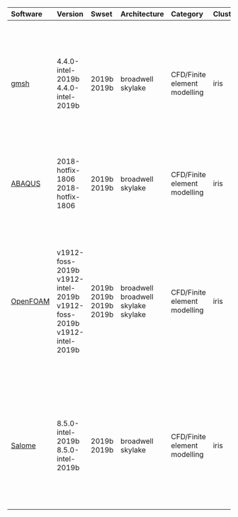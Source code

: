 | Software                                                                  | Version                                                                               | Swset                                   | Architecture                                        | Category                            | Clusters    | Description                                                                                                                                                                                                                                      |
|:--------------------------------------------------------------------------|:--------------------------------------------------------------------------------------|:----------------------------------------|:----------------------------------------------------|:------------------------------------|:------------|:-------------------------------------------------------------------------------------------------------------------------------------------------------------------------------------------------------------------------------------------------|
| <p><a href=http://gmsh.info/>gmsh</a></p>                                 | <p>4.4.0-intel-2019b<br>4.4.0-intel-2019b</p>                                         | <p>2019b<br>2019b</p>                   | <p>broadwell<br>skylake</p>                         | <p>CFD/Finite element modelling</p> | <p>iris</p> | Salome is an open-source software that provides a generic Pre- and Post-Processing platform for numerical simulation. It is based on an open and flexible architecture made of reusable components.                                              |
| <p><a href=http://www.simulia.com/products/abaqus_fea.html>ABAQUS</a></p> | <p>2018-hotfix-1806<br>2018-hotfix-1806</p>                                           | <p>2019b<br>2019b</p>                   | <p>broadwell<br>skylake</p>                         | <p>CFD/Finite element modelling</p> | <p>iris</p> | Finite Element Analysis software for modeling, visualization and best-in-class implicit and explicit dynamics FEA.                                                                                                                               |
| <p><a href=https://www.openfoam.com/>OpenFOAM</a></p>                     | <p>v1912-foss-2019b<br>v1912-intel-2019b<br>v1912-foss-2019b<br>v1912-intel-2019b</p> | <p>2019b<br>2019b<br>2019b<br>2019b</p> | <p>broadwell<br>broadwell<br>skylake<br>skylake</p> | <p>CFD/Finite element modelling</p> | <p>iris</p> | OpenFOAM is a free, open source CFD software package. OpenFOAM has an extensive range of features to solve anything from complex fluid flows involving chemical reactions, turbulence and heat transfer, to solid dynamics and electromagnetics. |
| <p><a href=https://www.salome-platform.org/>Salome</a></p>                | <p>8.5.0-intel-2019b<br>8.5.0-intel-2019b</p>                                         | <p>2019b<br>2019b</p>                   | <p>broadwell<br>skylake</p>                         | <p>CFD/Finite element modelling</p> | <p>iris</p> | Salome is an open-source software that provides a generic Pre- and Post-Processing platform for numerical simulation. It is based on an open and flexible architecture made of reusable components.                                              |